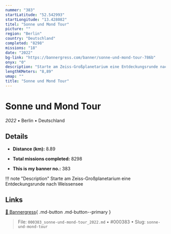 ```yaml
---
nummer: "383"
startLatitude: "52.542993"
startLongitude: "13.428082"
titel: "Sonne und Mond Tour"
picture: ""
region: "Berlin"
country: "Deutschland"
completed: "8298"
missions: "18"
date: "2022"
bg-link: "https://bannergress.com/banner/sonne-und-mond-tour-786b"
onyx: "0"
description: "Starte am Zeiss-Großplanetarium eine Entdeckungsrunde nach Weissensee"
lengthKMeters: "8,89"
umap: ""
title: "Sonne und Mond Tour"
---
```

# Sonne und Mond Tour

*2022* • Berlin • Deutschland



## Details
- **Distance (km):** 8.89

- **Total missions completed:** 8298
- **This is my banner no.:** 383


!!! note "Description"
    Starte am Zeiss-Großplanetarium eine Entdeckungsrunde nach Weissensee



## Links
[🔗 Bannergress](https://bannergress.com/banner/sonne-und-mond-tour-786b){ .md-button .md-button--primary }



> File: `000383_sonne-und-mond-tour_2022.md` • #000383 • Slug: `sonne-und-mond-tour`
